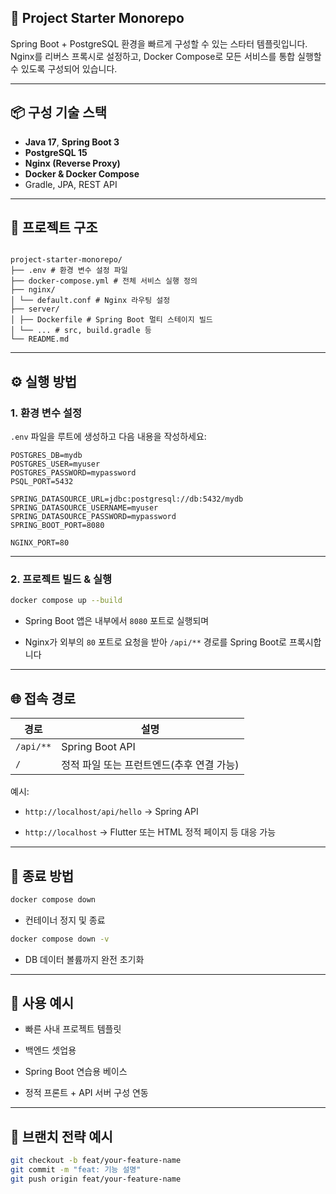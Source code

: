 


## 🚀 Project Starter Monorepo

Spring Boot + PostgreSQL 환경을 빠르게 구성할 수 있는 스타터 템플릿입니다.  
Nginx를 리버스 프록시로 설정하고, Docker Compose로 모든 서비스를 통합 실행할 수 있도록 구성되어 있습니다.

---

## 📦 구성 기술 스택

- **Java 17**, **Spring Boot 3**
- **PostgreSQL 15**
- **Nginx (Reverse Proxy)**
- **Docker & Docker Compose**
- Gradle, JPA, REST API

---

## 📁 프로젝트 구조
```

project-starter-monorepo/  
├── .env # 환경 변수 설정 파일  
├── docker-compose.yml # 전체 서비스 실행 정의  
├── nginx/  
│ └── default.conf # Nginx 라우팅 설정  
├── server/  
│ ├── Dockerfile # Spring Boot 멀티 스테이지 빌드  
│ └── ... # src, build.gradle 등  
└── README.md

```
---

## ⚙️ 실행 방법

### 1. 환경 변수 설정

`.env` 파일을 루트에 생성하고 다음 내용을 작성하세요:

```env
POSTGRES_DB=mydb
POSTGRES_USER=myuser
POSTGRES_PASSWORD=mypassword
PSQL_PORT=5432

SPRING_DATASOURCE_URL=jdbc:postgresql://db:5432/mydb
SPRING_DATASOURCE_USERNAME=myuser
SPRING_DATASOURCE_PASSWORD=mypassword
SPRING_BOOT_PORT=8080

NGINX_PORT=80
```

---

### 2. 프로젝트 빌드 & 실행

```bash
docker compose up --build
```

- Spring Boot 앱은 내부에서 `8080` 포트로 실행되며

- Nginx가 외부의 `80` 포트로 요청을 받아 `/api/**` 경로를 Spring Boot로 프록시합니다

---

## 🌐 접속 경로

| 경로        | 설명                       |
| --------- | ------------------------ |
| `/api/**` | Spring Boot API          |
| `/`       | 정적 파일 또는 프런트엔드(추후 연결 가능) |

예시:

- `http://localhost/api/hello` → Spring API

- `http://localhost` → Flutter 또는 HTML 정적 페이지 등 대응 가능

---

## 🛑 종료 방법

```bash
docker compose down
```

- 컨테이너 정지 및 종료

```bash
docker compose down -v
```

- DB 데이터 볼륨까지 완전 초기화

---

## 🙌 사용 예시

- 빠른 사내 프로젝트 템플릿

- 백엔드 셋업용

- Spring Boot 연습용 베이스

- 정적 프론트 + API 서버 구성 연동

---

## 🧠 브랜치 전략 예시

```bash
git checkout -b feat/your-feature-name
git commit -m "feat: 기능 설명"
git push origin feat/your-feature-name
```
